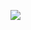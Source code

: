 ![](https://automationghana.com/wp-content/uploads/2024/03/Start-your-journey-to-transparent-energy-billing-today.png)
